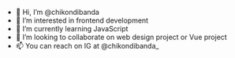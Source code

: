 - 👋 Hi, I’m @chikondibanda
- 👀 I’m interested in frontend development
- 🌱 I’m currently learning JavaScript
- 💞️ I’m looking to collaborate on web design project or Vue project
- 📫 You can reach on IG at @chikondibanda_

<!---
chikondibanda/chikondibanda is a ✨ special ✨ repository because its `README.md` (this file) appears on your GitHub profile.
You can click the Preview link to take a look at your changes.
--->
